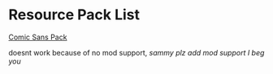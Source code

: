 # Resource Pack List

[Comic Sans Pack](../ComicSans.md)


doesnt work because of no mod support, *sammy plz add mod support I beg you*
